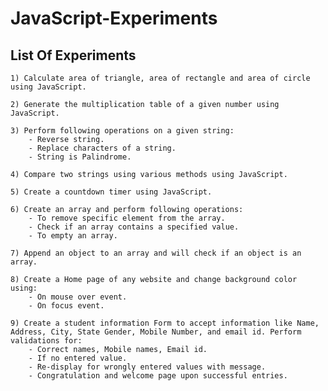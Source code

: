 # JavaScript-Experiments

## List Of Experiments

    1) Calculate area of triangle, area of rectangle and area of circle using JavaScript.
    
    2) Generate the multiplication table of a given number using JavaScript.
    
    3) Perform following operations on a given string:
        - Reverse string.
        - Replace characters of a string.
        - String is Palindrome.
        
    4) Compare two strings using various methods using JavaScript.
    
    5) Create a countdown timer using JavaScript.
    
    6) Create an array and perform following operations:
        - To remove specific element from the array.
        - Check if an array contains a specified value.
        - To empty an array.
    
    7) Append an object to an array and will check if an object is an array.
    
    8) Create a Home page of any website and change background color using:
        - On mouse over event.
        - On focus event.
    
    9) Create a student information Form to accept information like Name, Address, City, State Gender, Mobile Number, and email id. Perform validations for:
        - Correct names, Mobile names, Email id.
        - If no entered value.
        - Re-display for wrongly entered values with message.
        - Congratulation and welcome page upon successful entries.